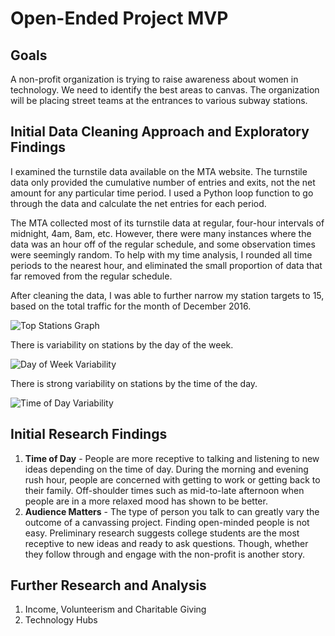 # Open-Ended Project MVP

## Goals

A non-profit organization is trying to raise awareness about women in technology. We need to identify the best areas to canvas. The organization will be placing street teams at the entrances to various subway stations.

## Initial Data Cleaning Approach and Exploratory Findings

I examined the turnstile data available on the MTA website. The turnstile data only provided the cumulative number of entries and exits, not the net amount for any particular time period. I used a Python loop function to go through the data and calculate the net entries for each period.

The MTA collected most of its turnstile data at regular, four-hour intervals of midnight, 4am, 8am, etc. However, there were many instances where the data was an hour off of the regular schedule, and some observation times were seemingly random. To help with my time analysis, I rounded all time periods to the nearest hour, and eliminated the small proportion of data that far removed from the regular schedule.

After cleaning the data, I was able to further narrow my station targets to 15, based on the total traffic for the month of December 2016.

![Top Stations Graph](images/top15.jpg)

There is variability on stations by the day of the week.

![Day of Week Variability](images/weekly_var.jpg)

There is strong variability on stations by the time of the day.

![Time of Day Variability](images/day_var.jpg)

## Initial Research Findings

1. **Time of Day** - People are more receptive to talking and listening to new ideas depending on the time of day. During the morning and evening rush hour, people are concerned with getting to work or getting back to their family. Off-shoulder times such as mid-to-late afternoon when people are in a more relaxed mood has shown to be better.
2. **Audience Matters** - The type of person you talk to can greatly vary the outcome of a canvassing project. Finding open-minded people is not easy. Preliminary research suggests college students are the most receptive to new ideas and ready to ask questions. Though, whether they follow through and engage with the non-profit is another story.

## Further Research and Analysis

1. Income, Volunteerism and Charitable Giving
2. Technology Hubs
